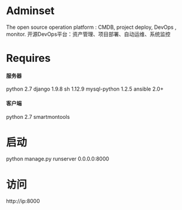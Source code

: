 # Adminset
The open source operation platform : CMDB, project deploy, DevOps , monitor. 开源DevOps平台：资产管理、项目部署、自动运维、系统监控
# Requires
#### 服务器
python 2.7
django 1.9.8
sh 1.12.9
mysql-python 1.2.5
ansible 2.0+
#### 客户端
python 2.7
smartmontools
# 启动 
python manage.py runserver 0.0.0.0:8000
# 访问
http://ip:8000
